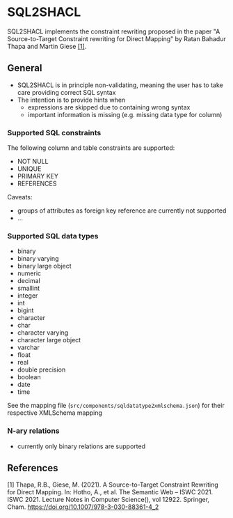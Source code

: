 # SQL2SHACL

SQL2SHACL implements the constraint rewriting proposed in the paper "A Source-to-Target Constraint rewriting for Direct Mapping" by Ratan Bahadur Thapa and Martin Giese [[1]](#1).

## General

- SQL2SHACL is in principle non-validating, meaning the user has to take care providing correct SQL syntax
- The intention is to provide hints when
    - expressions are skipped due to containing wrong syntax
    - important information is missing (e.g. missing data type for column)

### Supported SQL constraints

The following column and table constraints are supported:
- NOT NULL
- UNIQUE
- PRIMARY KEY
- REFERENCES

Caveats:
- groups of attributes as foreign key reference are currently not supported
- ...

### Supported SQL data types

- binary
- binary varying
- binary large object
- numeric
- decimal
- smallint
- integer
- int
- bigint
- character
- char
- character varying
- character large object
- varchar
- float
- real
- double precision
- boolean
- date
- time

See the mapping file (`src/components/sqldatatype2xmlschema.json`) for their respective XMLSchema mapping

### N-ary relations

- currently only binary relations are supported

## References

<a id="1">[1]</a> 
Thapa, R.B., Giese, M. (2021). A Source-to-Target Constraint Rewriting for Direct Mapping. In: Hotho, A., et al. The Semantic Web – ISWC 2021. ISWC 2021. Lecture Notes in Computer Science(), vol 12922. Springer, Cham. https://doi.org/10.1007/978-3-030-88361-4_2